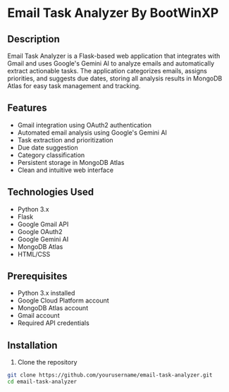 # Email Task Analyzer By BootWinXP

## Description

Email Task Analyzer is a Flask-based web application that integrates with Gmail and uses Google's Gemini AI to analyze emails and automatically extract actionable tasks. The application categorizes emails, assigns priorities, and suggests due dates, storing all analysis results in MongoDB Atlas for easy task management and tracking.

## Features

- Gmail integration using OAuth2 authentication
- Automated email analysis using Google's Gemini AI
- Task extraction and prioritization
- Due date suggestion
- Category classification
- Persistent storage in MongoDB Atlas
- Clean and intuitive web interface

## Technologies Used

- Python 3.x
- Flask
- Google Gmail API
- Google OAuth2
- Google Gemini AI
- MongoDB Atlas
- HTML/CSS

## Prerequisites

- Python 3.x installed
- Google Cloud Platform account
- MongoDB Atlas account
- Gmail account
- Required API credentials

## Installation

1. Clone the repository

```bash
git clone https://github.com/yourusername/email-task-analyzer.git
cd email-task-analyzer
```
